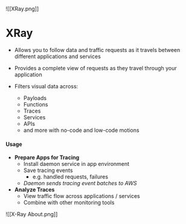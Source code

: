 ![[XRay.png]]
# XRay
- Allows you to follow data and traffic requests as it travels between different applications and services

- Provides a complete view of requests as they travel through your application
- Filters visual data across:
	- Payloads
	- Functions
	- Traces
	- Services
	- APIs
	- and more with no-code and low-code motions

#### Usage
- **Prepare Apps for Tracing**
	- Install daemon service in app environment
	- Save tracing events
		- e.g. handled requests, failures
	- *Daemon sends tracing event batches to AWS*
- **Analyze Traces**
	- View traffic flow across applications / services
	- Combine with other monitoring tools

![[X-Ray About.png]]
